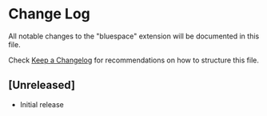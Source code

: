 # Change Log

All notable changes to the "bluespace" extension will be documented in this file.

Check [Keep a Changelog](http://keepachangelog.com/) for recommendations on how to structure this file.

## [Unreleased]

- Initial release
